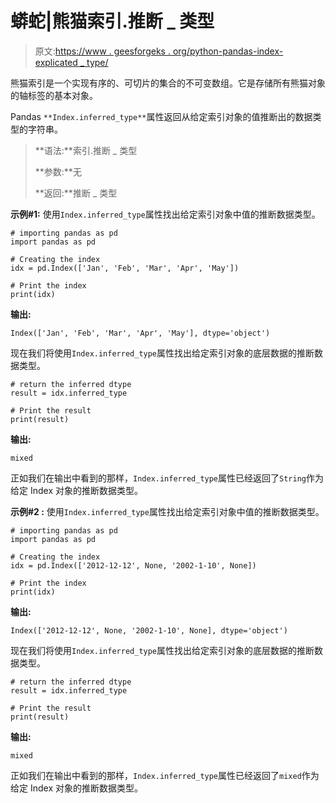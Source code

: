 # 蟒蛇|熊猫索引.推断 _ 类型

> 原文:[https://www . geesforgeks . org/python-pandas-index-explicated _ type/](https://www.geeksforgeeks.org/python-pandas-index-inferred_type/)

熊猫索引是一个实现有序的、可切片的集合的不可变数组。它是存储所有熊猫对象的轴标签的基本对象。

Pandas `**Index.inferred_type**`属性返回从给定索引对象的值推断出的数据类型的字符串。

> **语法:**索引.推断 _ 类型
> 
> **参数:**无
> 
> **返回:**推断 _ 类型

**示例#1:** 使用`Index.inferred_type`属性找出给定索引对象中值的推断数据类型。

```
# importing pandas as pd
import pandas as pd

# Creating the index
idx = pd.Index(['Jan', 'Feb', 'Mar', 'Apr', 'May'])

# Print the index
print(idx)
```

**输出:**

```
Index(['Jan', 'Feb', 'Mar', 'Apr', 'May'], dtype='object')

```

现在我们将使用`Index.inferred_type`属性找出给定索引对象的底层数据的推断数据类型。

```
# return the inferred dtype
result = idx.inferred_type

# Print the result
print(result)
```

**输出:**

```
mixed
```

正如我们在输出中看到的那样，`Index.inferred_type`属性已经返回了`String`作为给定 Index 对象的推断数据类型。

**示例#2 :** 使用`Index.inferred_type`属性找出给定索引对象中值的推断数据类型。

```
# importing pandas as pd
import pandas as pd

# Creating the index
idx = pd.Index(['2012-12-12', None, '2002-1-10', None])

# Print the index
print(idx)
```

**输出:**

```
Index(['2012-12-12', None, '2002-1-10', None], dtype='object')
```

现在我们将使用`Index.inferred_type`属性找出给定索引对象的底层数据的推断数据类型。

```
# return the inferred dtype
result = idx.inferred_type

# Print the result
print(result)
```

**输出:**

```
mixed
```

正如我们在输出中看到的那样，`Index.inferred_type`属性已经返回了`mixed`作为给定 Index 对象的推断数据类型。